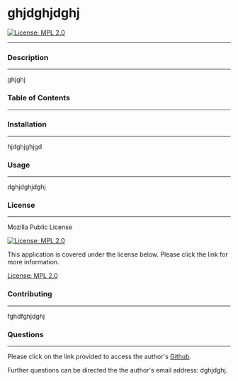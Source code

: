 
# ghjdghjdghj

[![License: MPL 2.0](https://img.shields.io/badge/License-MPL%202.0-brightgreen.svg)](https://opensource.org/licenses/MPL-2.0)

_____________________________

### Description
_____________________________
ghjghj

### Table of Contents
_____________________________


### Installation
_____________________________
hjdghjghjgd

### Usage
_____________________________
dghjdghjdghj

### License
_____________________________
Mozilla Public License


[![License: MPL 2.0](https://img.shields.io/badge/License-MPL%202.0-brightgreen.svg)](https://opensource.org/licenses/MPL-2.0)

This application is covered under the license below.  Please click the link for more information.

[License: MPL 2.0](https://opensource.org/licenses/MPL-2.0)




### Contributing
_____________________________
fghdfghjdghj

### Questions
_____________________________

  Please click on the link provided to access the author's [Github](http://github.com/dghjdghj).
  

  Further questions can be directed the the author's email address: dghjdghj.
  

